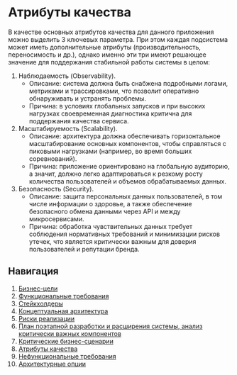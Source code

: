 # Атрибуты качества

В качестве основных атрибутов качества для данного приложения можно выделить 3 ключевых параметра. При этом каждая подсистема может иметь дополнительные атрибуты (производительность, переносимость и др.), однако именно эти три имеют решающее значение для поддержания стабильной работы системы в целом:
1. Наблюдаемость (Observability).
   * Описание: система должна быть снабжена подробными логами, метриками и трассировками, что позволит оперативно обнаруживать и устранять проблемы.
   * Причина: в условиях глобальных запусков и при высоких нагрузках своевременная диагностика критична для поддержания качества сервиса.
2. Масштабируемость (Scalability).
   * Описание: архитектура должна обеспечивать горизонтальное масштабирование основных компонентов, чтобы справляться с пиковыми нагрузками (например, во время больших соревнований).
   * Причина: приложение ориентировано на глобальную аудиторию, а значит, должно легко адаптироваться к резкому росту количества пользователей и объемов обрабатываемых данных.
3. Безопасность (Security).
   * Описание: защита персональных данных пользователей, в том числе информации о здоровье, а также обеспечение безопасного обмена данными через API и между микросервисами.
   * Причина: обработка чувствительных данных требует соблюдения нормативных требований и минимизации рисков утечек, что является критически важным для доверия пользователей и репутации бренда.

## Навигация

1. [Бизнес-цели](https://github.com/f0rw4rd-dev/sb-final-project/blob/main/business_objectives.md)
2. [Функциональные требования](https://github.com/f0rw4rd-dev/sb-final-project/blob/main/functional_requirements.md)
3. [Стейкхолдеры](https://github.com/f0rw4rd-dev/sb-final-project/blob/main/stakeholders.md)
4. [Концептуальная архитектура](https://github.com/f0rw4rd-dev/sb-final-project/blob/main/concept_architecture.md)
5. [Риски реализации](https://github.com/f0rw4rd-dev/sb-final-project/blob/main/implementation_risks.md)
6. [План поэтапной разработки и расширения системы, анализ критически важных компонентов](https://github.com/f0rw4rd-dev/sb-final-project/blob/main/development_plan.md)
7. [Критические бизнес-сценарии](https://github.com/f0rw4rd-dev/sb-final-project/blob/main/critical_business_scenarios.md)
8. [Атрибуты качества](https://github.com/f0rw4rd-dev/sb-final-project/blob/main/quality_attributes.md)
9. [Нефункциональные требования](https://github.com/f0rw4rd-dev/sb-final-project/blob/main/nonfunctional_requirements.md)
10. [Архитектурные опции](https://github.com/f0rw4rd-dev/sb-final-project/blob/main/architectural_options.md)